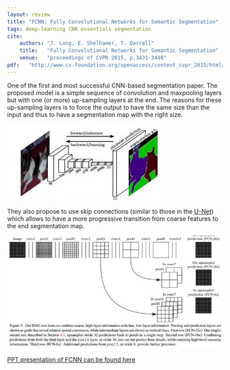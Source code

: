```yaml
---
layout: review
title: "FCNN: Fully Convolutional Networks for Semantic Segmentation"
tags: deep-learning CNN essentials segmentation
cite:
    authors: "J. Long, E. Shelhamer, T. Darrell"
    title:   "Fully Convolutional Networks for Semantic Segmentation"
    venue:   "proceedings of CVPR 2015, p.3431-3440"
pdf:   "http://www.cv-foundation.org/openaccess/content_cvpr_2015/html/Long_Fully_Convolutional_Networks_2015_CVPR_paper.html"
---
```


 
One of the first and most successful CNN-based segmentation paper.  The proposed model is a simple sequence of convolution and maxpooling layers but with one (or more) up-sampling layers at the end.  The reasons for these up-sampling layers is to force the output to have the same size than the input and thus to have a segmentation map with the right size.

![](/deep-learning/images/fcnn/fcnn_1.jpg)

They also propose to use skip connections (similar to those in the [U-Net](https://vitalab.github.io/deep-learning/2017/02/27/unet.html)) which allows to have a more progressive transition from coarse features to the end segmentation map.

![](/deep-learning/images/fcnn/fcnn_2.jpg)


[PPT presentation of FCNN can be found here](https://computing.ece.vt.edu/~f15ece6504/slides/L13_FCN.pdf)
